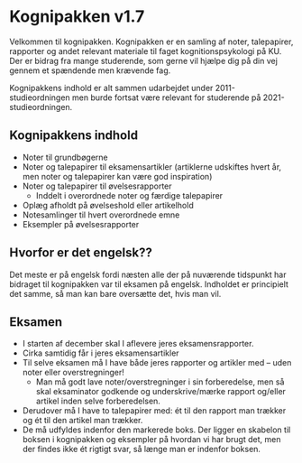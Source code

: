 # Kognipakken v1.7
Velkommen til kognipakken. Kognipakken er en samling af noter, talepapirer, rapporter og andet relevant materiale til faget kognitionspsykologi på KU. Der er bidrag fra mange studerende, som gerne vil hjælpe dig på din vej gennem et spændende men krævende fag.

Kognipakkens indhold er alt sammen udarbejdet under 2011-studieordningen men burde fortsat være relevant for studerende på 2021-studieordningen.

## Kognipakkens indhold
- Noter til grundbøgerne
- Noter og talepapirer til eksamensartikler (artiklerne udskiftes hvert år, men noter og talepapirer kan være god inspiration)
- Noter og talepapirer til øvelsesrapporter
    - Inddelt i overordnede noter og færdige talepapirer
- Oplæg afholdt på øvelseshold eller artikelhold
- Notesamlinger til hvert overordnede emne
- Eksempler på øvelsesrapporter

## Hvorfor er det engelsk??
Det meste er på engelsk fordi næsten alle der på nuværende tidspunkt har bidraget til kognipakken var til eksamen på engelsk. Indholdet er principielt det samme, så man kan bare oversætte det, hvis man vil.

## Eksamen
-	I starten af december skal I aflevere jeres eksamensrapporter.
-	Cirka samtidig får i jeres eksamensartikler
-	Til selve eksamen må I have både jeres rapporter og artikler med – uden noter eller overstregninger!
    - Man må godt lave noter/overstregninger i sin forberedelse, men så skal eksaminator godkende og underskrive/mærke rapport og/eller artikel inden selve forberedelsen.
-	Derudover må I have to talepapirer med: ét til den rapport man trækker og ét til den artikel man trækker.
-	De må udfyldes indenfor den markerede boks. Der ligger en skabelon til boksen i kognipakken og eksempler på hvordan vi har brugt det, men der findes ikke ét rigtigt svar, så længe man er indenfor boksen.